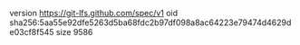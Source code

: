version https://git-lfs.github.com/spec/v1
oid sha256:5aa55e92dfe5263d5ba68fdc2b97df098a8ac64223e79474d4629de03cf8f545
size 9586
